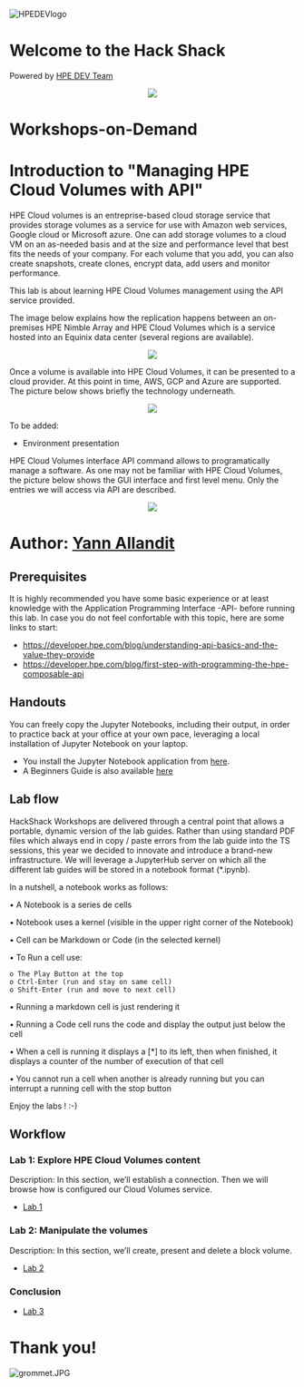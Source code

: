 ![HPEDEVlogo](Pictures/hpedevlogo-NB.JPG)

# Welcome to the Hack Shack
Powered by [HPE DEV Team](https://hpedev.io)

<p align="center">
  <img src="Pictures/hackshackdisco.png">
  
</p>

# Workshops-on-Demand

# Introduction to "Managing HPE Cloud Volumes with API"
HPE Cloud volumes is an entreprise-based cloud storage service that provides storage volumes as a service for use with Amazon web services, Google cloud or Microsoft azure.
One can add storage volumes to a cloud VM on an as-needed basis and at the size and performance level that best fits the needs of your company. For each volume that you add, you can also create snapshots, create clones, encrypt data, add users and monitor performance.

This lab is about learning HPE Cloud Volumes management using the API service provided.

The image below explains how the replication happens between an on-premises HPE Nimble Array and HPE Cloud Volumes which is a service hosted into an Equinix data center (several regions are available).
<p align="center">
  <img src="Pictures/CV_Replication.jpg">
  
</p>

Once a volume is available into HPE Cloud Volumes, it can be presented to a cloud provider. At this point in time, AWS, GCP and Azure are supported. The picture below shows briefly the technology underneath.

<p align="center">
  <img src="Pictures/CV_Architecture_AtGlance.jpg">
  
</p>

To be added:
- Environment presentation

HPE Cloud Volumes interface
API command allows to programatically manage a software. As one may not be familiar with HPE Cloud Volumes, the picture below shows the GUI interface and first level menu.
Only the entries we will access via API are described.

<p align="center">
  <img src="Pictures/CV_GUI.jpg">
  
</p>


# Author: [Yann Allandit](mailto:yann.allandit@hpe.com)


## Prerequisites
It is highly recommended you have some basic experience or at least knowledge with the Application Programming Interface -API- before running this lab.
In case you do not feel confortable with this topic, here are some links to start:
* https://developer.hpe.com/blog/understanding-api-basics-and-the-value-they-provide
* https://developer.hpe.com/blog/first-step-with-programming-the-hpe-composable-api


## Handouts
You can freely copy the Jupyter Notebooks, including their output, in order to practice back at your office at your own pace, leveraging a local installation of Jupyter Notebook on your laptop.
- You install the Jupyter Notebook application from [here](https://jupyter.org/install). 
- A Beginners Guide is also available [here](https://jupyter-notebook-beginner-guide.readthedocs.io/en/latest/what_is_jupyter.html)


## Lab flow
HackShack Workshops are delivered through a central point that allows a portable, dynamic version of the lab guides. Rather than using standard PDF files which always end in copy / paste errors from the lab guide into the TS sessions, this year we decided to innovate and introduce a brand-new infrastructure. We will leverage a JupyterHub server on which all the different lab guides will be stored in a notebook format (*.ipynb).

In a nutshell, a notebook works as follows:

• A Notebook is a series de cells

• Notebook uses a kernel (visible in the upper right corner of the Notebook)

• Cell can be Markdown or Code (in the selected kernel)

• To Run a cell use:

    o The Play Button at the top
    o Ctrl-Enter (run and stay on same cell)
    o Shift-Enter (run and move to next cell)
    
• Running a markdown cell is just rendering it

• Running a Code cell runs the code and display the output just below the cell

• When a cell is running it displays a [*] to its left, then when finished, it displays a counter of the number of execution of that cell

• You cannot run a cell when another is already running but you can interrupt a running cell with the stop button


Enjoy the labs ! :-)


## Workflow

### Lab 1: Explore HPE Cloud Volumes content
Description: In this section, we’ll establish a connection. Then we will browse how is configured our Cloud Volumes service.
* [Lab 1](1-WKSHP-Cloud-Vol-Explore.ipynb)

### Lab 2: Manipulate the volumes
Description: In this section, we’ll create, present and delete a block volume.
* [Lab 2](2-WKSHP-Cloud-Vol-Manipulate.ipynb)

### Conclusion
* [Lab 3](3-WKSHP-Cloud-Vol-Conclusion.ipynb)

# Thank you!
![grommet.JPG](Pictures/grommet.JPG)


```python

```


```python

```
